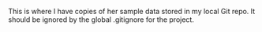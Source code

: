 This is where I have copies of her sample data stored in my local Git repo.
It should be ignored by the global .gitignore for the project.
